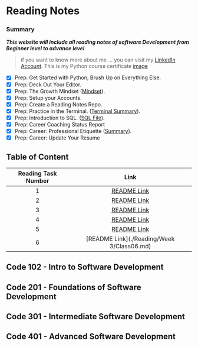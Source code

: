 # Reading Notes
### **Summary**
***This website will include all reading notes of software Development from Beginner level to advance level***
> if you want to know more about me ... you can visit my [LinkedIn Account](https://www.linkedin.com/in/faisal-alhawajreh/).
> This is my Python course certificate [image](./images/cert-25073180-1073.png)
- [x] Prep: Get Started with Python, Brush Up on Everything Else.
- [x] Prep: Deck Out Your Editor.
- [x] Prep: The Growth Mindset ([Mindset](./Mindset.md)).
- [x] Prep: Setup your Accounts.
- [x] Prep: Create a Reading Notes Repo.
- [x] Prep: Practice in the Terminal. ([Terminal Summary](./PracticeInTerminal.md)).
- [x] Prep: Introduction to SQL. ([SQL File](./IntroSQL.md)).
- [x] Prep: Career Coaching Status Report
- [x] Prep: Career: Professional Etiquette ([Summary](https://docs.google.com/document/d/16liaGMwlPXU_oPD2mb5iW8xN_h0xqC5_3JLFZvZAFxo/edit?usp=sharing)).
- [x] Prep: Career: Update Your Resume

## Table of Content

| Reading Task Number  |                       Link                        |
| :----:               |                      :----:                       |
| 1                    | [README Link](./Reading/Week01/Class01/Class01.md)|
| 2                    | [README Link](./Reading/Week01/Class02/Class02.md)|
| 3                    | [README Link](./Reading/Week01/Class03/Class03.md)|
| 4                    | [README Link](./Reading/Week02/Class04.md)|
| 5                    | [README Link](./Reading/Week02/Class05.md)|
| 6                    | [README Link](./Reading/Week 3/Class06.md)|



## Code 102 - Intro to Software Development
## Code 201 - Foundations of Software Development
## Code 301 - Intermediate Software Development
## Code 401 - Advanced Software Development
